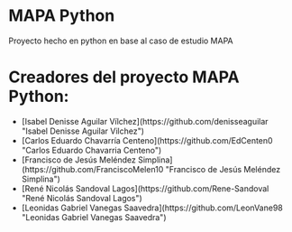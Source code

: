 # MAPA Python
 Proyecto hecho en python en base al caso de estudio MAPA

# Creadores del proyecto MAPA Python:
<ul>
 <li>[Isabel Denisse Aguilar Vílchez](https://github.com/denisseaguilar "Isabel Denisse Aguilar Vilchez")</li>
 <li>[Carlos Eduardo Chavarría Centeno](https://github.com/EdCenten0 "Carlos Eduardo Chavarria Centeno")</li>
 <li>[Francisco de Jesús Meléndez Simplina](https://github.com/FranciscoMelen10 "Francisco de Jesús Meléndez Simplina")</li>
 <li>[René Nicolás Sandoval Lagos](https://github.com/Rene-Sandoval "René Nicolás Sandoval Lagos")</li>
 <li>[Leonidas Gabriel Vanegas Saavedra](https://github.com/LeonVane98 "Leonidas Gabriel Vanegas Saavedra")</li>
</ul>





